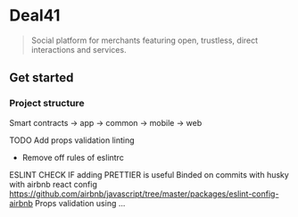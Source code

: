 # Deal41

> Social platform for merchants featuring open, trustless, direct interactions and services.

## Get started

### Project structure

Smart contracts
-> app
-> common
-> mobile
-> web

TODO
Add props validation linting

- Remove off rules of eslintrc

ESLINT
CHECK IF adding PRETTIER is useful
Binded on commits with husky
with airbnb react config https://github.com/airbnb/javascript/tree/master/packages/eslint-config-airbnb
Props validation using ...
